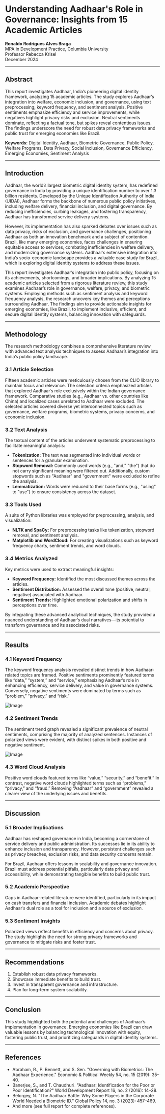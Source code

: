 # Understanding Aadhaar's Role in Governance: Insights from 15 Academic Articles

**Ronaldo Rodrigues Alves Braga**  
MPA in Development Practice, Columbia University  
Professor Rebecca Krisel  
December 2024  

---

## Abstract
This report investigates Aadhaar, India’s pioneering digital identity framework, analyzing 15 academic articles. The study explores Aadhaar’s integration into welfare, economic inclusion, and governance, using text preprocessing, keyword frequency, and sentiment analysis. Positive sentiments emphasize efficiency and service improvements, while negatives highlight privacy risks and exclusion. Neutral sentiments dominate, reflecting a factual tone, but spikes reveal contentious issues. The findings underscore the need for robust data privacy frameworks and public trust for emerging economies like Brazil.  

**Keywords:** Digital Identity, Aadhaar, Biometric Governance, Public Policy, Welfare Programs, Data Privacy, Social Inclusion, Governance Efficiency, Emerging Economies, Sentiment Analysis  

---

## Introduction
Aadhaar, the world’s largest biometric digital identity system, has redefined governance in India by providing a unique identification number to over 1.3 billion residents. Developed by the Unique Identification Authority of India (UIDAI), Aadhaar forms the backbone of numerous public policy initiatives, including welfare delivery, financial inclusion, and digital governance. By reducing inefficiencies, curbing leakages, and fostering transparency, Aadhaar has transformed service delivery systems.  

However, its implementation has also sparked debates over issues such as data privacy, risks of exclusion, and governance challenges, positioning Aadhaar as both an innovation benchmark and a subject of contention. Brazil, like many emerging economies, faces challenges in ensuring equitable access to services, combating inefficiencies in welfare delivery, and modernizing governance systems. Aadhaar’s extensive integration into India’s socio-economic landscape provides a valuable case study for Brazil, which is exploring digital identity systems to address these issues.  

This report investigates Aadhaar’s integration into public policy, focusing on its achievements, shortcomings, and broader implications. By analyzing 15 academic articles selected from a rigorous literature review, this study examines Aadhaar’s role in governance, welfare, privacy, and biometric systems. Employing methods such as sentiment analysis and keyword frequency analysis, the research uncovers key themes and perceptions surrounding Aadhaar. The findings aim to provide actionable insights for emerging economies, like Brazil, to implement inclusive, efficient, and secure digital identity systems, balancing innovation with safeguards.  

---

## Methodology
The research methodology combines a comprehensive literature review with advanced text analysis techniques to assess Aadhaar’s integration into India’s public policy landscape.  

### 3.1 Article Selection
Fifteen academic articles were meticulously chosen from the CLIO library to maintain focus and relevance. The selection criteria emphasized articles that explored Aadhaar’s role exclusively within the Indian governance framework. Comparative studies (e.g., Aadhaar vs. other countries like China) and localized cases unrelated to Aadhaar were excluded. The selected articles covered diverse yet interconnected topics such as governance, welfare programs, biometric systems, privacy concerns, and economic inclusion.  

### 3.2 Text Analysis
The textual content of the articles underwent systematic preprocessing to facilitate meaningful analysis:  
- **Tokenization:** The text was segmented into individual words or sentences for a granular examination.  
- **Stopword Removal:** Commonly used words (e.g., "and," "the") that do not carry significant meaning were filtered out. Additionally, custom stopwords such as "Aadhaar" and "government" were excluded to refine the analysis.  
- **Lemmatization:** Words were reduced to their base forms (e.g., "using" to "use") to ensure consistency across the dataset.  

### 3.3 Tools Used
A suite of Python libraries was employed for preprocessing, analysis, and visualization:  
- **NLTK and SpaCy:** For preprocessing tasks like tokenization, stopword removal, and sentiment analysis.  
- **Matplotlib and WordCloud:** For creating visualizations such as keyword frequency charts, sentiment trends, and word clouds.  

### 3.4 Metrics Analyzed
Key metrics were used to extract meaningful insights:  
- **Keyword Frequency:** Identified the most discussed themes across the articles.  
- **Sentiment Distribution:** Assessed the overall tone (positive, neutral, negative) associated with Aadhaar.  
- **Sentiment Trends:** Highlighted emotional polarization and shifts in perceptions over time.  

By integrating these advanced analytical techniques, the study provided a nuanced understanding of Aadhaar’s dual narratives—its potential to transform governance and its associated risks.  

---

## Results
### 4.1 Keyword Frequency
The keyword frequency analysis revealed distinct trends in how Aadhaar-related topics are framed. Positive sentiments prominently featured terms like “data,” “system,” and “service,” emphasizing Aadhaar’s role in enhancing efficiency, service delivery, and value in governance systems. Conversely, negative sentiments were dominated by terms such as “problem,” “privacy,” and “risk.”  

![Image](wordfre.png)

### 4.2 Sentiment Trends
The sentiment trend graph revealed a significant prevalence of neutral sentiments, comprising the majority of analyzed sentences. Instances of polarized views were evident, with distinct spikes in both positive and negative sentiment. 

![Image](trend.png)

### 4.3 Word Cloud Analysis
Positive word clouds featured terms like “value,” “security,” and “benefit.” In contrast, negative word clouds highlighted terms such as “problems,” “privacy,” and “fraud.” Removing “Aadhaar” and “government” revealed a clearer view of the underlying issues and benefits.  

---

## Discussion
### 5.1 Broader Implications
Aadhaar has reshaped governance in India, becoming a cornerstone of service delivery and public administration. Its successes lie in its ability to enhance inclusion and transparency. However, persistent challenges such as privacy breaches, exclusion risks, and data security concerns remain.  

For Brazil, Aadhaar offers lessons in scalability and governance innovation. Brazil must address potential pitfalls, particularly data privacy and accessibility, while demonstrating tangible benefits to build public trust.  

### 5.2 Academic Perspective
Gaps in Aadhaar-related literature were identified, particularly in its impact on cash transfers and financial inclusion. Academic debates highlight Aadhaar’s dual role as a tool for inclusion and a source of exclusion.  

### 5.3 Sentiment Insights
Polarized views reflect benefits in efficiency and concerns about privacy. The study highlights the need for strong privacy frameworks and governance to mitigate risks and foster trust.  

---

## Recommendations
1. Establish robust data privacy frameworks.  
2. Showcase immediate benefits to build trust.  
3. Invest in transparent governance and infrastructure.  
4. Plan for long-term system scalability.  

---

## Conclusion
This study highlighted both the potential and challenges of Aadhaar’s implementation in governance. Emerging economies like Brazil can draw valuable lessons by balancing technological innovation with equity, fostering public trust, and prioritizing safeguards in digital identity systems.  

---

## References
- Abraham, R., P. Bennett, and S. Sen. "Governing with Biometrics: The Aadhaar Experience." Economic & Political Weekly 54, no. 15 (2019): 35–40.  
- Banerjee, S., and T. Chaudhuri. "Aadhaar: Identification for the Poor or Poor Identification?" World Development Report 16, no. 2 (2016): 14–28.  
- Belorgey, N. "The Aadhaar Battle: Why Some Players in the Corporate World Needed a Biometric ID." Global Policy 14, no. 3 (2023): 457–469.  
- And more (see full report for complete references).  



